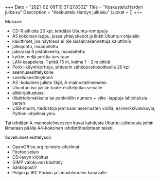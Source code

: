 +++
Date = "2021-02-06T19:37:27.833Z"
Title = "Keskustelu:Hardyn julkaisu"
Description = "Keskustelu:Hardyn julkaisu"
Luokat = []
+++

Mukaan:

-   CD-R aihioita 20 kpl, tehdään Ubuntu-romppuja
-   A5 kokoinen lappu, jossa yhteystiedot ja linkit Ubuntun ohjeisiin
-   kaiuttimet, jos näytössä ei ole sisäänrakennettuja kaiuttimia
-   jatkojohto, maadoitettu
-   jakorasia 6 pistokkeella, maadoitettu
-   kytkin, neljä porttia tarvitaan
-   LAN-kaapeleita, 1 pitkä 15 m, kolme 1 - 2 m pitkiä
-   Porixi-käyntikortteja, sihteerin sähköpostiosoitteella 20 kpl
-   asennusesittelykone
-   sovellusesittelykone
-   A3 -kokoinen juliste 2kpl, A-mainostelineeseen
-   Ubuntun iso juliste tuote-esittelytilan seinälle
-   allekirjoitustussi
-   tilisiirtolomakkeita tai pankkitilin numero + viite -lappuja
    lahjoituksia varten
-   USB-muisti, tiedostoja jemmaan asennusten välillä,
    esimerkkivalokuvia, Python-ohjelmia yms.

Tai tehdään A-mainostelineeseen kuvat kahdesta Ubuntu-julisteesta joihin
liimataan päälle A4-kokoinen lehdistötiedotteen teksti.

Sovellukset esittelyssä:

-   OpenOffice.org toimisto-ohjelmat
-   Firefox selain
-   CD-levyn kirjoitus
-   GIMP valokuvan käsittely
-   Sähköposti?
-   Pidgin ja IRC Porixin ja Linuxblondien kanavalle.


